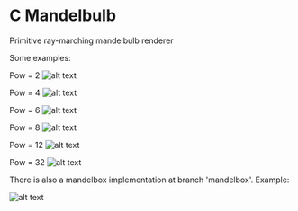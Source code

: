 # C Mandelbulb
Primitive ray-marching mandelbulb renderer


Some examples:

Pow = 2
![alt text](https://raw.githubusercontent.com/kraglik/mandelbulb-c/master/examples/result_2.png)

Pow = 4
![alt text](https://raw.githubusercontent.com/kraglik/mandelbulb-c/master/examples/result_4.jpg)

Pow = 6
![alt text](https://raw.githubusercontent.com/kraglik/mandelbulb-c/master/examples/result_6.png)

Pow = 8
![alt text](https://raw.githubusercontent.com/kraglik/mandelbulb-c/master/examples/result_8.png)

Pow = 12
![alt text](https://raw.githubusercontent.com/kraglik/mandelbulb-c/master/examples/result_12.png)

Pow = 32
![alt text](https://raw.githubusercontent.com/kraglik/mandelbulb-c/master/examples/result_32.png)


There is also a mandelbox implementation at branch 'mandelbox'.
Example:

![alt text](https://raw.githubusercontent.com/kraglik/mandelbulb-c/mandelbulb/examples/result_2.39128.png)
